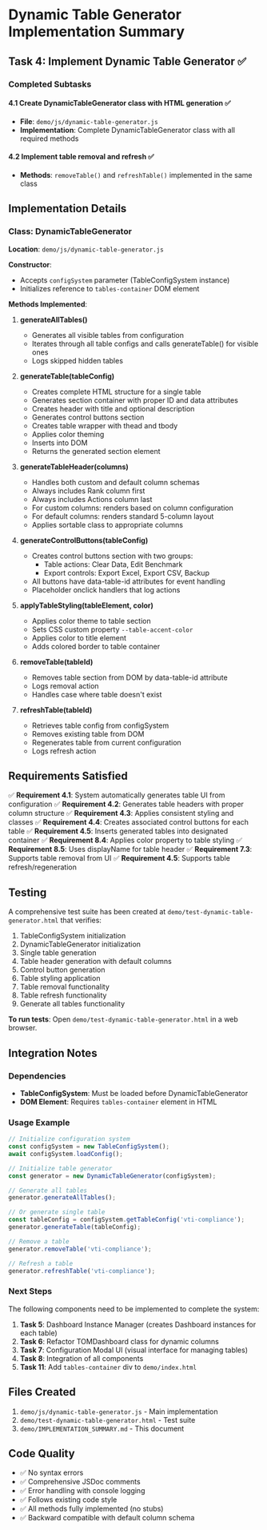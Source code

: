 # Dynamic Table Generator Implementation Summary

## Task 4: Implement Dynamic Table Generator ✅

### Completed Subtasks

#### 4.1 Create DynamicTableGenerator class with HTML generation ✅
- **File**: `demo/js/dynamic-table-generator.js`
- **Implementation**: Complete DynamicTableGenerator class with all required methods

#### 4.2 Implement table removal and refresh ✅
- **Methods**: `removeTable()` and `refreshTable()` implemented in the same class

## Implementation Details

### Class: DynamicTableGenerator

**Location**: `demo/js/dynamic-table-generator.js`

**Constructor**:
- Accepts `configSystem` parameter (TableConfigSystem instance)
- Initializes reference to `tables-container` DOM element

**Methods Implemented**:

1. **generateAllTables()**
   - Generates all visible tables from configuration
   - Iterates through all table configs and calls generateTable() for visible ones
   - Logs skipped hidden tables

2. **generateTable(tableConfig)**
   - Creates complete HTML structure for a single table
   - Generates section container with proper ID and data attributes
   - Creates header with title and optional description
   - Generates control buttons section
   - Creates table wrapper with thead and tbody
   - Applies color theming
   - Inserts into DOM
   - Returns the generated section element

3. **generateTableHeader(columns)**
   - Handles both custom and default column schemas
   - Always includes Rank column first
   - Always includes Actions column last
   - For custom columns: renders based on column configuration
   - For default columns: renders standard 5-column layout
   - Applies sortable class to appropriate columns

4. **generateControlButtons(tableConfig)**
   - Creates control buttons section with two groups:
     - Table actions: Clear Data, Edit Benchmark
     - Export controls: Export Excel, Export CSV, Backup
   - All buttons have data-table-id attributes for event handling
   - Placeholder onclick handlers that log actions

5. **applyTableStyling(tableElement, color)**
   - Applies color theme to table section
   - Sets CSS custom property `--table-accent-color`
   - Applies color to title element
   - Adds colored border to table container

6. **removeTable(tableId)**
   - Removes table section from DOM by data-table-id attribute
   - Logs removal action
   - Handles case where table doesn't exist

7. **refreshTable(tableId)**
   - Retrieves table config from configSystem
   - Removes existing table from DOM
   - Regenerates table from current configuration
   - Logs refresh action

## Requirements Satisfied

✅ **Requirement 4.1**: System automatically generates table UI from configuration
✅ **Requirement 4.2**: Generates table headers with proper column structure
✅ **Requirement 4.3**: Applies consistent styling and classes
✅ **Requirement 4.4**: Creates associated control buttons for each table
✅ **Requirement 4.5**: Inserts generated tables into designated container
✅ **Requirement 8.4**: Applies color property to table styling
✅ **Requirement 8.5**: Uses displayName for table header
✅ **Requirement 7.3**: Supports table removal from UI
✅ **Requirement 4.5**: Supports table refresh/regeneration

## Testing

A comprehensive test suite has been created at `demo/test-dynamic-table-generator.html` that verifies:

1. TableConfigSystem initialization
2. DynamicTableGenerator initialization
3. Single table generation
4. Table header generation with default columns
5. Control button generation
6. Table styling application
7. Table removal functionality
8. Table refresh functionality
9. Generate all tables functionality

**To run tests**: Open `demo/test-dynamic-table-generator.html` in a web browser.

## Integration Notes

### Dependencies
- **TableConfigSystem**: Must be loaded before DynamicTableGenerator
- **DOM Element**: Requires `tables-container` element in HTML

### Usage Example

```javascript
// Initialize configuration system
const configSystem = new TableConfigSystem();
await configSystem.loadConfig();

// Initialize table generator
const generator = new DynamicTableGenerator(configSystem);

// Generate all tables
generator.generateAllTables();

// Or generate single table
const tableConfig = configSystem.getTableConfig('vti-compliance');
generator.generateTable(tableConfig);

// Remove a table
generator.removeTable('vti-compliance');

// Refresh a table
generator.refreshTable('vti-compliance');
```

### Next Steps

The following components need to be implemented to complete the system:

1. **Task 5**: Dashboard Instance Manager (creates Dashboard instances for each table)
2. **Task 6**: Refactor TOMDashboard class for dynamic columns
3. **Task 7**: Configuration Modal UI (visual interface for managing tables)
4. **Task 8**: Integration of all components
5. **Task 11**: Add `tables-container` div to `demo/index.html`

## Files Created

1. `demo/js/dynamic-table-generator.js` - Main implementation
2. `demo/test-dynamic-table-generator.html` - Test suite
3. `demo/IMPLEMENTATION_SUMMARY.md` - This document

## Code Quality

- ✅ No syntax errors
- ✅ Comprehensive JSDoc comments
- ✅ Error handling with console logging
- ✅ Follows existing code style
- ✅ All methods fully implemented (no stubs)
- ✅ Backward compatible with default column schema
